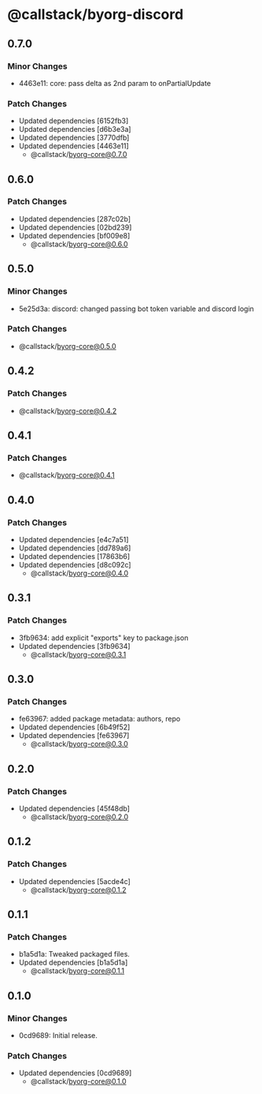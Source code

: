 # @callstack/byorg-discord

## 0.7.0

### Minor Changes

- 4463e11: core: pass delta as 2nd param to onPartialUpdate

### Patch Changes

- Updated dependencies [6152fb3]
- Updated dependencies [d6b3e3a]
- Updated dependencies [3770dfb]
- Updated dependencies [4463e11]
  - @callstack/byorg-core@0.7.0

## 0.6.0

### Patch Changes

- Updated dependencies [287c02b]
- Updated dependencies [02bd239]
- Updated dependencies [bf009e8]
  - @callstack/byorg-core@0.6.0

## 0.5.0

### Minor Changes

- 5e25d3a: discord: changed passing bot token variable and discord login

### Patch Changes

- @callstack/byorg-core@0.5.0

## 0.4.2

### Patch Changes

- @callstack/byorg-core@0.4.2

## 0.4.1

### Patch Changes

- @callstack/byorg-core@0.4.1

## 0.4.0

### Patch Changes

- Updated dependencies [e4c7a51]
- Updated dependencies [dd789a6]
- Updated dependencies [17863b6]
- Updated dependencies [d8c092c]
  - @callstack/byorg-core@0.4.0

## 0.3.1

### Patch Changes

- 3fb9634: add explicit "exports" key to package.json
- Updated dependencies [3fb9634]
  - @callstack/byorg-core@0.3.1

## 0.3.0

### Patch Changes

- fe63967: added package metadata: authors, repo
- Updated dependencies [6b49f52]
- Updated dependencies [fe63967]
  - @callstack/byorg-core@0.3.0

## 0.2.0

### Patch Changes

- Updated dependencies [45f48db]
  - @callstack/byorg-core@0.2.0

## 0.1.2

### Patch Changes

- Updated dependencies [5acde4c]
  - @callstack/byorg-core@0.1.2

## 0.1.1

### Patch Changes

- b1a5d1a: Tweaked packaged files.
- Updated dependencies [b1a5d1a]
  - @callstack/byorg-core@0.1.1

## 0.1.0

### Minor Changes

- 0cd9689: Initial release.

### Patch Changes

- Updated dependencies [0cd9689]
  - @callstack/byorg-core@0.1.0
